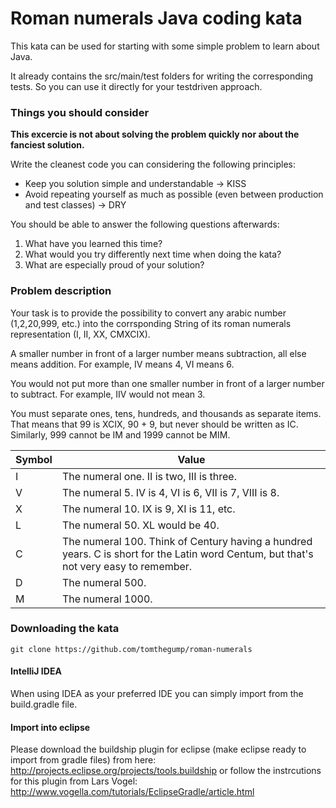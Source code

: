 Roman numerals Java coding kata
===
This kata can be used for starting with some simple problem to learn about Java.

It already contains the src/main/test folders for writing the corresponding tests.
So you can use it directly for your testdriven approach.

### Things you should consider
**This excercie is not about solving the problem quickly nor about the fanciest solution.**

Write the cleanest code you can considering the following principles:
* Keep you solution simple and understandable -> KISS
* Avoid repeating yourself as much as possible (even between production and test classes) -> DRY

You should be able to answer the following questions afterwards:

1. What have you learned this time?
2. What would you try differently next time when doing the kata?
3. What are especially proud of your solution?

### Problem description
Your task is to provide the possibility to convert any arabic number (1,2,20,999, etc.) into the corrsponding String of its roman numerals representation (I, II, XX, CMXCIX).

A smaller number in front of a larger number means subtraction, all else means addition. For example, IV means 4, VI means 6.

You would not put more than one smaller number in front of a larger number to subtract. For example, IIV would not mean 3.

You must separate ones, tens, hundreds, and thousands as separate items. That means that 99 is XCIX, 90 + 9, but never should be written as IC. Similarly, 999 cannot be IM and 1999 cannot be MIM.

|Symbol|Value|
|------|-----|
|I| 	The numeral one. II is two, III is three.|
|V| 	The numeral 5. IV is 4, VI is 6, VII is 7, VIII is 8.|
|X| 	The numeral 10. IX is 9, XI is 11, etc.|
|L| 	The numeral 50. XL would be 40.|
|C| 	The numeral 100. Think of Century having a hundred years. C is short for the Latin word Centum, but that's not very easy to remember.|
|D| 	The numeral 500.|
|M| 	The numeral 1000.|


### Downloading the kata
```
git clone https://github.com/tomthegump/roman-numerals
```
#### IntelliJ IDEA
When using IDEA as your preferred IDE you can simply import from the build.gradle file.

#### Import into eclipse
Please download the buildship plugin for eclipse (make eclipse ready to import from gradle files) from here: http://projects.eclipse.org/projects/tools.buildship
or follow the instrcutions for this plugin from Lars Vogel: http://www.vogella.com/tutorials/EclipseGradle/article.html
